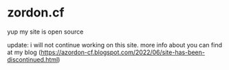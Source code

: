 # zordon.cf
yup my site is open source

update: i will not continue working on this site. more info about you can find at my blog (https://azordon-cf.blogspot.com/2022/06/site-has-been-discontinued.html)
